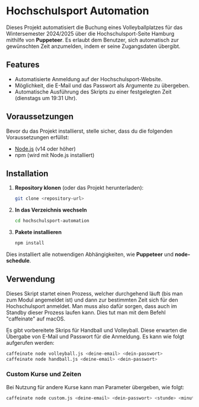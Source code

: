 # Hochschulsport Automation

Dieses Projekt automatisiert die Buchung eines Volleyballplatzes für das Wintersemester 2024/2025 über die Hochschulsport-Seite Hamburg mithilfe von **Puppeteer**. Es erlaubt dem Benutzer, sich automatisch zur gewünschten Zeit anzumelden, indem er seine Zugangsdaten übergibt.

## Features
- Automatisierte Anmeldung auf der Hochschulsport-Website.
- Möglichkeit, die E-Mail und das Passwort als Argumente zu übergeben.
- Automatische Ausführung des Skripts zu einer festgelegten Zeit (dienstags um 19:31 Uhr).

## Voraussetzungen

Bevor du das Projekt installierst, stelle sicher, dass du die folgenden Voraussetzungen erfüllst:

- [Node.js](https://nodejs.org/) (v14 oder höher)
- npm (wird mit Node.js installiert)

## Installation

1. **Repository klonen** (oder das Projekt herunterladen):
   ```bash
   git clone <repository-url>
   ```

2. **In das Verzeichnis wechseln**
   ```bash
   cd hochschulsport-automation
   ```

3. **Pakete installieren**
   ```bash
   npm install
   ```
Dies installiert alle notwendigen Abhängigkeiten, wie **Puppeteer** und **node-schedule**.

## Verwendung
Dieses Skript startet einen Prozess, welcher durchgehend läuft (bis man zum Modul angemeldet ist) und dann zur bestimmten Zeit sich für den Hochschulsport anmeldet. Man muss also dafür sorgen, dass auch im Standby dieser Prozess laufen kann.
Dies tut man mit dem Befehl "caffeinate" auf macOS.

Es gibt vorbereitete Skrips für Handball und Volleyball. Diese erwarten die Übergabe von E-Mail und Passwort für die Anmeldung. Es kann wie folgt aufgerufen werden:

```bash
caffeinate node volleyball.js <deine-email> <dein-passwort>
caffeinate node handball.js <deine-email> <dein-passwort>
```

### Custom Kurse und Zeiten
Bei Nutzung für andere Kurse kann man Parameter übergeben, wie folgt:

```bash
caffeinate node custom.js <deine-email> <dein-passwort> <stunde> <minute> <wochentag> <link-zur-sportart> <selektor-fuer-button-zum-kurs>
```




